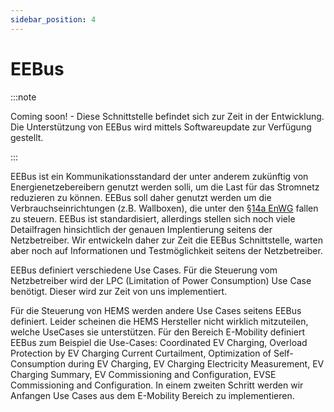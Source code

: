 ```yaml
---
sidebar_position: 4
---
```


# EEBus

:::note

Coming soon! - Diese Schnittstelle befindet sich zur Zeit in der Entwicklung. Die Unterstützung von EEBus wird mittels Softwareupdate zur Verfügung gestellt.

:::

EEBus ist ein Kommunikationsstandard der unter anderem zukünftig von Energienetzebereibern genutzt werden solli, um die Last für das Stromnetz reduzieren zu können. EEBus soll daher genutzt werden
um die Verbrauchseinrichtungen (z.B. Wallboxen), die unter den [§14a EnWG](/docs/tutorials/verbrauchseinrichtung) fallen zu steuern. EEBus ist standardisiert, allerdings stellen sich noch viele Detailfragen hinsichtlich
der genauen Implentierung seitens der Netzbetreiber. Wir entwickeln daher zur Zeit die EEBus Schnittstelle, warten aber noch auf Informationen und Testmöglichkeit seitens der Netzbetreiber.

EEBus definiert verschiedene Use Cases. Für die Steuerung vom Netzbetreiber wird der LPC (Limitation of Power Consumption) Use Case benötigt. Dieser wird zur Zeit von uns implementiert.

Für die Steuerung von HEMS werden andere Use Cases seitens EEBus definiert. Leider scheinen die HEMS Hersteller nicht wirklich mitzuteilen, welche UseCases sie unterstützen. Für den Bereich E-Mobility definiert EEBus zum Beispiel die Use-Cases: Coordinated EV Charging, Overload Protection by EV Charging Current Curtailment, Optimization of Self-Consumption during EV Charging, EV Charging Electricity Measurement, EV Charging Summary, EV Commissioning and Configuration, EVSE Commissioning and Configuration. In einem zweiten Schritt werden wir Anfangen Use Cases aus dem E-Mobility Bereich zu implementieren.
